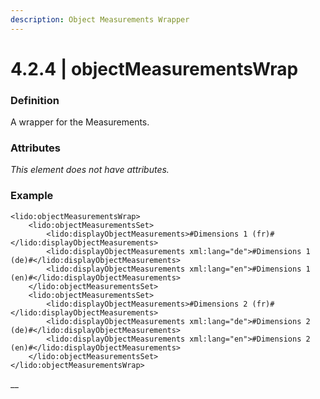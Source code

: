 ```yaml
---
description: Object Measurements Wrapper
---
```


# 4.2.4 \| objectMeasurementsWrap

### Definition

A wrapper for the Measurements.

### Attributes

_This element does not have attributes._

### **Example**

```markup
<lido:objectMeasurementsWrap>
    <lido:objectMeasurementsSet>
        <lido:displayObjectMeasurements>#Dimensions 1 (fr)#</lido:displayObjectMeasurements>
        <lido:displayObjectMeasurements xml:lang="de">#Dimensions 1 (de)#</lido:displayObjectMeasurements>
        <lido:displayObjectMeasurements xml:lang="en">#Dimensions 1 (en)#</lido:displayObjectMeasurements>
    </lido:objectMeasurementsSet>
    <lido:objectMeasurementsSet>
        <lido:displayObjectMeasurements>#Dimensions 2 (fr)#</lido:displayObjectMeasurements>
        <lido:displayObjectMeasurements xml:lang="de">#Dimensions 2 (de)#</lido:displayObjectMeasurements>
        <lido:displayObjectMeasurements xml:lang="en">#Dimensions 2 (en)#</lido:displayObjectMeasurements>
    </lido:objectMeasurementsSet>
</lido:objectMeasurementsWrap>
```

\_\_

